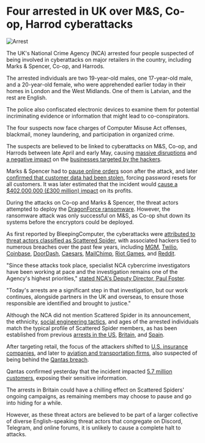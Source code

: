 # Four arrested in UK over M&S, Co-op, Harrod cyberattacks

![Arrest](https://www.bleepstatic.com/content/hl-images/2022/10/28/law-enforcement-arrest-bright.jpg)

The UK's National Crime Agency (NCA) arrested four people suspected of being involved in cyberattacks on major retailers in the country, including Marks & Spencer, Co-op, and Harrods.

The arrested individuals are two 19-year-old males, one 17-year-old male, and a 20-year-old female, who were apprehended earlier today in their homes in London and the West Midlands. One of them is Latvian, and the rest are English.

The police also confiscated electronic devices to examine them for potential incriminating evidence or information that might lead to co-conspirators.

The four suspects now face charges of Computer Misuse Act offenses, blackmail, money laundering, and participation in organized crime.

The suspects are believed to be linked to cyberattacks on M&S, Co-op, and Harrods between late April and early May, causing [massive disruptions](https://www.bleepingcomputer.com/news/security/marks-and-spencer-confirms-a-cyberattack-as-customers-face-delayed-orders/) and [a negative impact](https://www.bleepingcomputer.com/news/security/uk-retailer-co-op-shuts-down-some-it-systems-after-hack-attempt/) on the [businesses targeted by the hackers](https://www.bleepingcomputer.com/news/security/harrods-the-next-uk-retailer-targeted-in-a-cyberattack/).

Marks & Spencer had to [pause online orders](https://www.bleepingcomputer.com/news/security/marks-and-spencer-pauses-online-orders-after-cyberattack/) soon after the attack, and later [confirmed that customer data had been stolen](https://www.bleepingcomputer.com/news/security/mands-says-customer-data-stolen-in-cyberattack-forces-password-resets/), forcing password resets for all customers. It was later estimated that the incident would [cause a $402,000,000 (£300 million) impact](https://www.bleepingcomputer.com/news/security/marks-and-spencer-faces-402-million-profit-hit-after-cyberattack/) on its profits.

During the attacks on Co-op and Marks & Spencer, the threat actors attempted to deploy the [DragonForce ransomware](https://www.bleepingcomputer.com/news/security/co-op-confirms-data-theft-after-dragonforce-ransomware-claims-attack/). However, the ransomware attack was only successful on M&S, as Co-op shut down its systems before the encryptors could be deployed.

As first reported by BleepingComputer, the cyberattacks were [attributed to threat actors classified as Scattered Spider](https://www.bleepingcomputer.com/news/security/marks-and-spencer-breach-linked-to-scattered-spider-ransomware-attack/), with associated hackers tied to numerous breaches over the past few years, including [MGM](https://www.bleepingcomputer.com/news/security/mgm-casinos-esxi-servers-allegedly-encrypted-in-ransomware-attack/), [Twilio](https://www.bleepingcomputer.com/news/security/twilio-hackers-hit-over-130-orgs-in-massive-okta-phishing-attack/), [Coinbase](https://www.bleepingcomputer.com/news/security/coinbase-cyberattack-targeted-employees-with-fake-sms-alert/), [DoorDash](https://www.bleepingcomputer.com/news/security/doordash-discloses-new-data-breach-tied-to-twilio-hackers/), [Caesars](https://www.bleepingcomputer.com/news/security/caesars-entertainment-confirms-ransom-payment-customer-data-theft/), [MailChimp](https://www.bleepingcomputer.com/news/security/mailchimp-discloses-new-breach-after-employees-got-hacked/), [Riot Games](https://www.bleepingcomputer.com/news/security/riot-games-receives-ransom-demand-from-hackers-refuses-to-pay/), and [Reddit](https://www.bleepingcomputer.com/news/security/reddit-hackers-threaten-to-leak-data-stolen-in-february-breach/).

"Since these attacks took place, specialist NCA cybercrime investigators have been working at pace and the investigation remains one of the Agency's highest priorities," [stated NCA's Deputy Director, Paul Foster](https://www.nationalcrimeagency.gov.uk/news/retail-cyber-attacks-nca-arrest-four-for-attacks-on-m-s-co-op-and-harrods).

"Today's arrests are a significant step in that investigation, but our work continues, alongside partners in the UK and overseas, to ensure those responsible are identified and brought to justice."

Although the NCA did not mention Scattered Spider in its announcement, the ethnicity, [social engineering tactics](https://www.bleepingcomputer.com/news/security/mands-confirms-social-engineering-led-to-massive-ransomware-attack/), and ages of the arrested individuals match the typical profile of Scattered Spider members, as has been established from previous [arrests in the US](https://www.bleepingcomputer.com/news/security/us-arrests-scattered-spider-suspect-linked-to-telecom-hacks/), [Britain](https://www.bleepingcomputer.com/news/security/uk-arrests-suspected-scattered-spider-hacker-linked-to-mgm-attack/), and [Spain](https://www.bleepingcomputer.com/news/legal/alleged-scattered-spider-sim-swapper-arrested-in-spain/).

After targeting retail, the focus of the attackers shifted to [U.S. insurance companies](https://www.bleepingcomputer.com/news/security/google-warns-scattered-spider-hackers-now-target-us-insurance-companies/), and later to [aviation and transportation firms](https://www.bleepingcomputer.com/news/security/scattered-spider-hackers-shift-focus-to-aviation-transportation-firms/), also suspected of being behind the [Qantas breach](https://www.bleepingcomputer.com/news/security/qantas-discloses-cyberattack-amid-scattered-spider-aviation-breaches/).

Qantas confirmed yesterday that the incident impacted [5.7 million customers](https://www.bleepingcomputer.com/news/security/qantas-confirms-data-breach-impacts-57-million-customers/), exposing their sensitive information.

The arrests in Britain could have a chilling effect on Scattered Spiders' ongoing campaigns, as remaining members may choose to pause and go into hiding for a while.

However, as these threat actors are believed to be part of a larger collective of diverse English-speaking threat actors that congregate on Discord, Telegram, and online forums, it is unlikely to cause a complete halt to attacks.